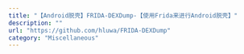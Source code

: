 ```yaml
---
title: "【Android脱壳】FRIDA-DEXDump-【使用Frida来进行Android脱壳】"
description: ""
url: "https://github.com/hluwa/FRIDA-DEXDump"
category: "Miscellaneous"
---
```

